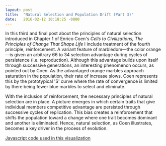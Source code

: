 ```yaml
---
layout: post
title:  "Natural Selection and Population Drift (Part 3)"
date:   2016-02-12 10:18:25 -0800
---
```

In this third and final post about the principles of natural selection introduced in Chapter 1 of Enrico Coen's *Cells to Civilizations, The Principles of Change That Shape Life* I include treatment of the fourth principle, reinforcement. A variant feature of marbledom—the color orange—is given an arbitrary 66 to 34 selection advantage during cycles of persistence (i.e. reproduction). Although this advantage builds upon itself through successive generations, an interesting phenomenon occurs, as pointed out by Coen. As the advantaged orange marbles approach saturation in the population, their rate of increase slows. Coen represents this by the prototypical 'S' curve where the rate of convergence is limited by there being fewer blue marbles to select and eliminate.

<div id="ratio"></div>
<div id="alphaPack"></div>
<div id="control"></div>

<meta name="viewport" content="width=device-width, initial-scale=1">
<link rel="stylesheet" href="http://code.jquery.com/mobile/1.4.5/jquery.mobile-1.4.5.min.css">
<script src="http://code.jquery.com/jquery-1.11.3.min.js"></script>
<script src="http://code.jquery.com/mobile/1.4.5/jquery.mobile-1.4.5.min.js"></script>

<script src="/assets/js_libs/d3.min.js" charset="utf-8"></script>
<script src="/assets/js_libs/underscore-min.js"></script>
<script src="/assets/custom_js/AlphaPack9_bias_3.js"></script>

With the inclusion of reinforcement, the necessary principles of natural selection are in place. A picture emerges in which certain traits that give individual members competitive advantage are persisted through successive cycles of replication. This bias creates a reinforcement that shifts the population toward a change where one trait becomes dominant and another is eliminated. Hence, natural selection, as Coen illustrates, becomes a key driver in the process of evolution.

[Javascript code used in this visualization](https://github.com/Qyoom/qyoom.github.io/tree/master/assets/custom_js/AlphaPack9_bias_3.js)


